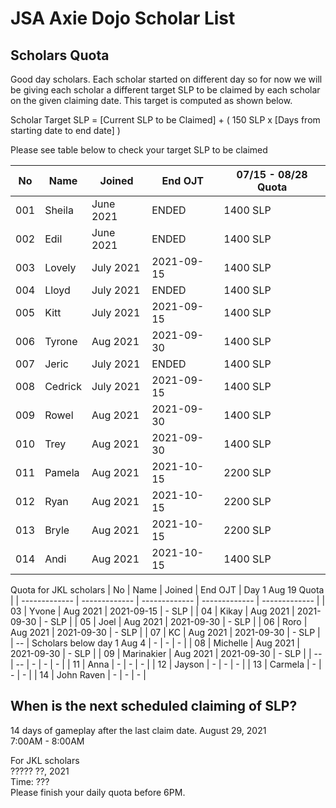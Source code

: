 # JSA Axie Dojo Scholar List



## Scholars Quota
Good day scholars. Each scholar started on different day so for now we will be giving each scholar a different target SLP to be claimed by each scholar on the given claiming date. This target is computed as shown below.  
  
Scholar Target SLP = [Current SLP to be Claimed] + ( 150 SLP x [Days from starting date to end date] )  
  
Please see table below to check your target SLP to be claimed

| No  | Name | Joined | End OJT | 07/15 - 08/28 Quota |
| ------------- | ------------- | ------------- | ------------- | ------------- |
| 001  | Sheila  | June 2021 | ENDED | 1400 SLP |
| 002  | Edil | June 2021 | ENDED | 1400 SLP |
| 003  | Lovely  | July 2021 | 2021-09-15 | 1400 SLP |
| 004  | Lloyd | July 2021 | ENDED | 1400 SLP |
| 005  | Kitt | July 2021 | 2021-09-15 | 1400 SLP |
| 006  | Tyrone | Aug 2021 | 2021-09-30 | 1400 SLP |
| 007  | Jeric | July 2021 | ENDED | 1400 SLP |
| 008  | Cedrick | July 2021 | 2021-09-15 | 1400 SLP |
| 009  | Rowel | Aug 2021 | 2021-09-30 | 1400 SLP |
| 010  | Trey | Aug 2021 | 2021-09-30 | 1400 SLP |
| 011  | Pamela | Aug 2021 | 2021-10-15 | 2200 SLP |
| 012  | Ryan | Aug 2021 | 2021-10-15 | 2200 SLP |
| 013  | Bryle | Aug 2021 | 2021-10-15 | 2200 SLP |
| 014  | Andi | Aug 2021 | 2021-10-15 | 1400 SLP |
  
Quota for JKL scholars
| No  | Name | Joined | End OJT | Day 1 Aug 19 Quota |
| ------------- | ------------- | ------------- | ------------- | ------------- |
| 03  | Yvone | Aug 2021 | 2021-09-15 | - SLP |
| 04  | Kikay | Aug 2021 | 2021-09-30 | - SLP |
| 05  | Joel | Aug 2021 | 2021-09-30 | - SLP |
| 06  | Roro | Aug 2021 | 2021-09-30 | - SLP |
| 07  | KC | Aug 2021 | 2021-09-30 | - SLP |
| --  | Scholars below day 1 Aug 4 | - | - | - |
| 08  | Michelle | Aug 2021 | 2021-09-30 | - SLP |
| 09  | Marinakier | Aug 2021 | 2021-09-30 | - SLP |
| --  | -- | - | - | - |
| 11  | Anna | - | - | - |
| 12  | Jayson | - | - | - |
| 13  | Carmela | - | - | - |
| 14  | John Raven | - | - | - |

## When is the next scheduled claiming of SLP?
14 days of gameplay after the last claim date.
August 29, 2021  
7:00AM - 8:00AM
  
For JKL scholars  
????? ??, 2021  
Time: ???  
Please finish your daily quota before 6PM.
<!--
## Scholars Record
| Name  | 06 | 07/15  | 07/30  | 08/14  |
| ------------- | ------------- | ------------- | ------------- | ------------- |
| Sheila  | O  | O  | O | Ongoing |
| Edil  | O | O  | O | Ongoing |
| Lovely  | NA  | X | O  | Ongoing |
| Lloyd  | NA  | X | O  | Ongoing |
| Kitt  | NA  | NA | O  | Ongoing |
| Tyrone | NA  | NA | NA  | Ongoing |
| Jeric | NA  | NA | O  | Ongoing |
| Cedrick | NA  | NA | X  | Ongoing |
| Rowel | NA  | NA | NA  | Ongoing |
| Trey | NA  | NA | NA  | Ongoing |
  
-->
